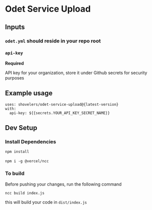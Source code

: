 # Odet Service Upload

## Inputs

### `odet.yml` should reside in your repo root

### `api-key`
**Required**

API key for your organization, store it under Github secrets for security purposes

## Example usage
```
uses: shovelers/odet-service-upload@{latest-version}
with:
  api-key: ${{secrets.YOUR_API_KEY_SECRET_NAME}}
```

## Dev Setup

### Install Dependencies
`npm install`\
\
`npm i -g @vercel/ncc`

### To build
Before pushing your changes, run the following command

`ncc build index.js`

this will build your code in `dist/index.js`